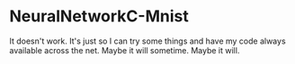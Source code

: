# NeuralNetworkC-Mnist
It doesn't work. It's just so I can try some things and have my code always available across the net. Maybe it will sometime. Maybe it will.
